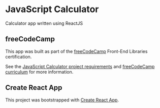# JavaScript Calculator

Calculator app written using ReactJS

## freeCodeCamp

This app was built as part of the [freeCodeCamp](https://freecodecamp.org) Front-End Libraries certification.

See the [JavaScript Calculator project requirements](https://learn.freecodecamp.org/front-end-libraries/front-end-libraries-projects/build-a-javascript-calculator) and [freeCodeCamp curriculum](https://learn.freecodecamp.org/) for more information.

## Create React App

This project was bootstrapped with [Create React App](https://github.com/facebook/create-react-app).
